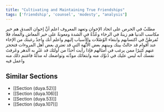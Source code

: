 ```yaml
---
title: "Cultivating and Maintaining True Friendships"
tags: ['friendship', 'counsel', 'modesty', "analysis"]
---
```


 مطلبٌ في الحرص على اتحاد الإخوان وتعهد المعروف اعلم أنَّ إخوان الصدق هم خير مكاسب الدنيا هم زينةٌ في الرخاء وعُدَّةٌ في الشدة ومعونةٌ على خير المعاش والمعاد فلا تُفرطنَّ في اكتسابهم وابتغاء الوُصُلات والأسباب إليهم  واعلم أنك واجدٌ رغبتك من الإخاء عند أقوام قد حالتْ بينك وبينهم بعض الأُبَّهة التي قد تعتري بعض أهل المروءات فتحجز عنهم كثيرًا ممن يرغب في أمثالهم فإذا رأيت أحدًا من أولئك قد عَثَر به الدهر وعَرفتَ نفسك أنه ليس عليك في دُنوِّك منه وابتغائك مودَّته وتواضعك له مذلَّةٌ فاغتنم ذلك منه واعمل فيه

## Similar Sections
- [[Section (duya.52)]]
 - [[Section (duya.106)]]
 - [[Section (duya.53)]]
 - [[Section (duya.107)]]
